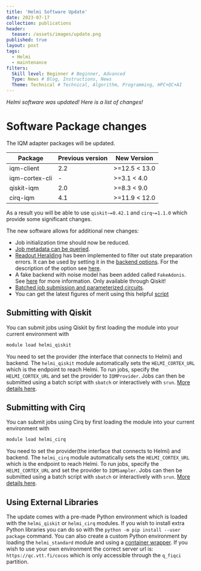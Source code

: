 ```yaml
---
title: 'Helmi Software Update'
date: 2023-07-17
collection: publications
header:
  teaser: /assets/images/update.png
published: true
layout: post
tags:
  - Helmi
  - maintenance
filters:
  Skill level: Beginner # Beginner, Advanced
  Type: News # Blog, Instructions, News
  Theme: Technical # Technical, Algorithm, Programming, HPC+QC+AI
---
```


*Helmi software was updated! Here is a list of changes!*

# Software Package changes

The IQM adapter packages will be updated. 

| Package        | Previous version | New Version   |
|----------------|------------------|---------------|
| iqm-client     | 2.2              | >=12.5 < 13.0 |
| iqm-cortex-cli | -                | >=3.1 < 4.0   |
| qiskit-iqm     | 2.0              | >=8.3 < 9.0   |
| cirq-iqm       | 4.1              | >=11.9 < 12.0 |

As a result you will be able to use `qiskit~=0.42.1` and `cirq~=1.1.0` which provide some significant changes. 

The new software allows for additional new changes:

- Job initialization time should now be reduced.
- [Job metadata can be queried](https://docs.csc.fi/computing/quantum-computing/helmi/running-on-helmi/#job-metadata).
- [Readout Heralding](https://arxiv.org/abs/1202.5541) has been implemented to filter out state preparation errors. It can be used by setting it in the [backend options](https://iqm-finland.github.io/qiskit-on-iqm/user_guide.html#running-a-quantum-circuit-on-an-iqm-quantum-computer). For the description of the option see [here](https://iqm-finland.github.io/iqm-client/api/iqm.iqm_client.iqm_client.HeraldingMode.html).
- A fake backend with noise model has been added called `FakeAdonis`. See [here](https://iqm-finland.github.io/qiskit-on-iqm/user_guide.html#noisy-simulation-of-quantum-circuit-execution) for more information. Only available through Qiskit!
- [Batched job submission and parameterized circuits](https://iqm-finland.github.io/qiskit-on-iqm/user_guide.html#more-advanced-examples).
- You can get the latest figures of merit using this helpful [script](https://github.com/FiQCI/helmi-examples/blob/main/scripts/get_calibration_data.py)

## Submitting with Qiskit
You can submit jobs using Qiskit by first loading the module into your current environment with 
```bash
module load helmi_qiskit
```
You need to set the provider (the interface that connects to Helmi) and backend. The `helmi_qiskit` module automatically sets the `HELMI_CORTEX_URL` which is the endpoint to reach Helmi. To run jobs, specify the `HELMI_CORTEX_URL` and set the provider to `IQMProvider`. Jobs can then be submitted using a batch script with `sbatch` or interactively with `srun`. [More details here](https://docs.csc.fi/computing/quantum-computing/helmi/running-on-helmi/). 

## Submitting with Cirq
You can submit jobs using Cirq by first loading the module into your current environment with 
```bash
module load helmi_cirq
```
You need to set the provider(the interface that connects to Helmi) and backend. The `helmi_cirq` module automatically sets the `HELMI_CORTEX_URL` which is the endpoint to reach Helmi. To run jobs, specify the `HELMI_CORTEX_URL` and set the provider to `IQMSampler`. Jobs can then be submitted using a batch script with `sbatch` or interactively with `srun`. [More details here](https://docs.csc.fi/computing/quantum-computing/helmi/running-on-helmi/). 

## Using External Libraries
The update comes with a pre-made Python environment which is loaded with the `helmi_qiskit` or `helmi_cirq` modules. If you wish to install extra Python libraries you can do so with the `python -m pip install --user package` command. You can also create a custom Python environment by loading the `helmi_standard` module and using a [container wrapper](https://docs.lumi-supercomputer.eu/software/installing/container-wrapper/). If you wish to use your own environment the correct server url is: `https://qc.vtt.fi/cocos` which is only accessible through the `q_fiqci` partition. 
